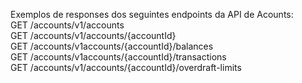 Exemplos de responses dos seguintes endpoints da API de Acounts:  
GET	/accounts/v1/accounts  
GET	/accounts/v1/accounts/{accountId}  
GET	/accounts/v1accounts/{accountId}/balances  
GET	/accounts/v1accounts/{accountId}/transactions  
GET	/accounts/v1/accounts/{accountId}/overdraft-limits  
